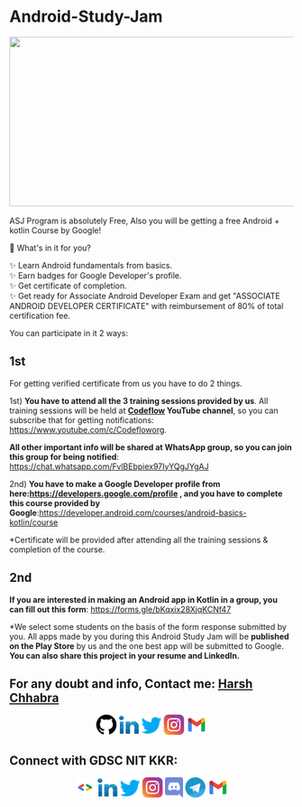 # Android-Study-Jam
<img src="https://user-images.githubusercontent.com/60788180/145399756-e67fb090-18eb-440a-849c-5f4053ee8eca.jpeg" width="900px" height="300px"></img>

ASJ Program is absolutely Free, Also you will be getting a free Android + kotlin Course by Google!

📌 What's in it for you?

✨ Learn Android  fundamentals from basics.<br>
✨ Earn badges for Google Developer's profile.<br>
✨ Get certificate of completion.<br>
✨ Get ready for Associate Android Developer Exam and get "ASSOCIATE ANDROID DEVELOPER CERTIFICATE" with reimbursement of 80% of total certification fee.

You can participate in it 2 ways:

## 1st

For getting verified certificate from us you have to do 2 things.

1st) <b>You have to attend all the 3 training sessions provided by us</b>. All training sessions will be held at <b>[Codeflow](https://www.youtube.com/c/Codefloworg) YouTube channel</b>, so you can subscribe that for getting notifications: https://www.youtube.com/c/Codefloworg. 

<b>All other important info will be shared at WhatsApp group, so you can join this group for being notified</b>: https://chat.whatsapp.com/FvlBEbpiex97IyYQgJYgAJ

2nd) <b>You have to make a Google Developer profile from here:https://developers.google.com/profile , and you have to complete this course provided by Google</b>:https://developer.android.com/courses/android-basics-kotlin/course

*Certificate will be provided after attending all the training sessions & completion of the course. 

## 2nd 

<b>If you are interested in making an Android app in Kotlin in a group, you can fill out this form</b>: https://forms.gle/bKqxix28XjqKCNf47

*We select some students on the basis of the form response submitted by you. All apps made by you during this Android Study Jam will be <b>published on the Play Store</b> by us and the one best app will be submitted to Google. <b>You can also share this project in your resume and LinkedIn.</b>

## For any doubt and info, Contact me: [Harsh Chhabra](https://github.com/chhabraharsh37)
<p align="left">
<div class="footer" id="top3">
  <center> 
<a href="https://github.com/chhabraharsh37" class="pics"> <img src="pics/github.svg" height="36vh"></a>
    <a href="https://www.linkedin.com/in/harshchhabra" class="pics"><img src="pics/linkedin.svg" height="36vh"></a>
    <a href="https://www.twitter.com/harshchhabra37" class="pics"><img src="pics/twitter.svg" height="36vh"></a>
    <a href="https://www.instagram.com/chhabraharsh37" class="pics"><img src="pics/instagram.svg" height="36vh"></a>
     <a href="https://mail.google.com/mail/?view=cm&fs=1&tf=1&to=chhabraharsh37@gmail.com" class="pics"><img src="pics/gmail (1).svg" height="36vh"></a>
  
  </div>
</p>

## Connect with GDSC NIT KKR:

<p align="left">
<div class="footer" id="top3">
  <center> 
     <a href="https://gdsc.community.dev/national-institute-of-technology-nit-kurukshetra" class="pics"><img src="pics/gdsc.png" height="36vh"></a>
   <a href="https://www.linkedin.com/company/gdscnitkkr" class="pics"><img src="pics/linkedin.svg" height="36vh"></a>
    <a href="https://www.twitter.com/gdscnitkkr" class="pics"><img src="pics/twitter.svg" height="36vh"></a>
    <a href="https://www.instagram.com/gdscnitkkr" class="pics"><img src="pics/instagram.svg" height="36vh"></a>
  <a href="https://discord.gg/p2yPURkVHw" class="pics"><img src="pics/discord.svg" height="36vh"></a>
  <a href="https://t.me/gdscnitkkr" class="pics"><img src="pics/telegram.svg" height="36vh"></a>
     <a href="https://mail.google.com/mail/?view=cm&fs=1&tf=1&to=gdscnitkkr@gmail.com" class="pics"><img src="pics/gmail (1).svg" height="36vh"></a>
  </div>
</p>
